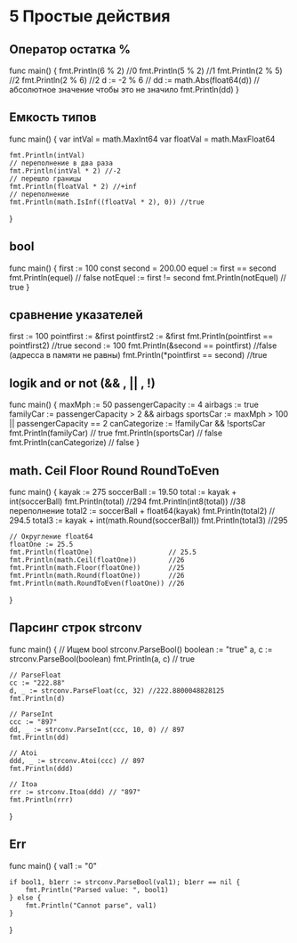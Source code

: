 # 5 Простые действия
## Оператор остатка %
func main() {
	fmt.Println(6 % 2) //0
	fmt.Println(5 % 2) //1
	fmt.Println(2 % 5) //2
	fmt.Println(2 % 6) //2
    d := -2 % 6         //
	dd := math.Abs(float64(d)) //абсолютное значение чтобы это не значило
	fmt.Println(dd)
}
## Емкость типов 
func main() {
	var intVal = math.MaxInt64
	var floatVal = math.MaxFloat64

	fmt.Println(intVal)
	// переполнение в два раза
	fmt.Println(intVal * 2) //-2
	// перешло границы
	fmt.Println(floatVal * 2) //+inf
	// переполнение
	fmt.Println(math.IsInf((floatVal * 2), 0)) //true
}
## bool
func main() {
	first := 100
	const second = 200.00
	equel := first == second
	fmt.Println(equel) // false
	notEquel := first != second
	fmt.Println(notEquel) // true
}
## сравнение указателей
first := 100
	pointfirst := &first
	pointfirst2 := &first
	fmt.Println(pointfirst == pointfirst2) //true
	second := 100
	fmt.Println(&second == pointfirst) //false (адресса в памяти не равны)
	fmt.Println(*pointfirst == second) //true
## logik and or not (&& , || , !)
func main() {
	maxMph := 50
	passengerCapacity := 4
	airbags := true
	familyCar := passengerCapacity > 2 && airbags
	sportsCar := maxMph > 100 || passengerCapacity == 2
	canCategorize := !familyCar && !sportsCar
	fmt.Println(familyCar)     // true
	fmt.Println(sportsCar)     // false
	fmt.Println(canCategorize) // false
}
## math. Ceil Floor Round RoundToEven 
func main() {
	kayak := 275
	soccerBall := 19.50
	total := kayak + int(soccerBall)
	fmt.Println(total)       //294
	fmt.Println(int8(total)) //38 переполнение
	total2 := soccerBall + float64(kayak)
	fmt.Println(total2) // 294.5
	total3 := kayak + int(math.Round(soccerBall))
	fmt.Println(total3) //295

	// Округление float64
	floatOne := 25.5
	fmt.Println(floatOne)                   // 25.5
	fmt.Println(math.Ceil(floatOne))        //26
	fmt.Println(math.Floor(floatOne))       //25
	fmt.Println(math.Round(floatOne))       //26
	fmt.Println(math.RoundToEven(floatOne)) //26
}
## Парсинг строк strconv
func main() {
	// Ищем bool strconv.ParseBool()
	boolean := "true"
	a, c := strconv.ParseBool(boolean)
	fmt.Println(a, c) // true <nil>

	// ParseFloat
	cc := "222.88"
	d, _ := strconv.ParseFloat(cc, 32) //222.8800048828125
	fmt.Println(d)

	// ParseInt
	ccc := "897"
	dd, _ := strconv.ParseInt(ccc, 10, 0) // 897
	fmt.Println(dd)

	// Atoi
	ddd, _ := strconv.Atoi(ccc) // 897
	fmt.Println(ddd)

	// Itoa
	rrr := strconv.Itoa(ddd) // "897"
	fmt.Println(rrr)
}
## Err
func main() {
	val1 := "0"

	if bool1, b1err := strconv.ParseBool(val1); b1err == nil {
		fmt.Println("Parsed value: ", bool1)
	} else {
		fmt.Println("Cannot parse", val1)
	}
}

